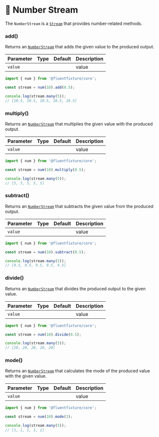 # 💛 Number Stream

The `NumberStream` is a [`Stream`](stream.md) that provides number-related methods.

### add()

Returns an [`NumberStream`](number-stream.md)  that adds the given value to the produced output.

<table><thead><tr><th>Parameter</th><th data-type="select" data-multiple>Type</th><th>Default</th><th>Description</th></tr></thead><tbody><tr><td><code>value</code></td><td></td><td></td><td>value</td></tr></tbody></table>

```typescript
import { num } from '@fluentfixture/core';

const stream = num(10).add(0.5);

console.log(stream.many(5));
// [10.5, 10.5, 10.5, 10.5, 10.5]
```

### multiply()

Returns an [`NumberStream`](number-stream.md)  that multiplies the given value with the produced output.

<table><thead><tr><th>Parameter</th><th data-type="select" data-multiple>Type</th><th>Default</th><th>Description</th></tr></thead><tbody><tr><td><code>value</code></td><td></td><td></td><td>value</td></tr></tbody></table>

```typescript
import { num } from '@fluentfixture/core';

const stream = num(10).multiply(0.5);

console.log(stream.many(5));
// [5, 5, 5, 5, 5]
```

### subtract()

Returns an [`NumberStream`](number-stream.md)  that subtracts the given value from the produced output.

<table><thead><tr><th>Parameter</th><th data-type="select" data-multiple>Type</th><th>Default</th><th>Description</th></tr></thead><tbody><tr><td><code>value</code></td><td></td><td></td><td>value</td></tr></tbody></table>

```typescript
import { num } from '@fluentfixture/core';

const stream = num(10).subtract(0.5);

console.log(stream.many(5));
// [9.5, 9.5, 9.5, 9.5, 9.5]
```

### divide()

Returns an [`NumberStream`](number-stream.md)  that divides the produced output to the given value.

<table><thead><tr><th>Parameter</th><th data-type="select" data-multiple>Type</th><th>Default</th><th>Description</th></tr></thead><tbody><tr><td><code>value</code></td><td></td><td></td><td>value</td></tr></tbody></table>

```typescript
import { num } from '@fluentfixture/core';

const stream = num(10).divide(0.5);

console.log(stream.many(5));
// [20, 20, 20, 20, 20]
```

### mode()

Returns an [`NumberStream`](number-stream.md)  that calculates the mode of the produced value with the given value.

<table><thead><tr><th>Parameter</th><th data-type="select" data-multiple>Type</th><th>Default</th><th>Description</th></tr></thead><tbody><tr><td><code>value</code></td><td></td><td></td><td>value</td></tr></tbody></table>

```typescript
import { num } from '@fluentfixture/core';

const stream = num(10).mode(3);

console.log(stream.many(5));
// [1, 1, 1, 1, 1]
```
